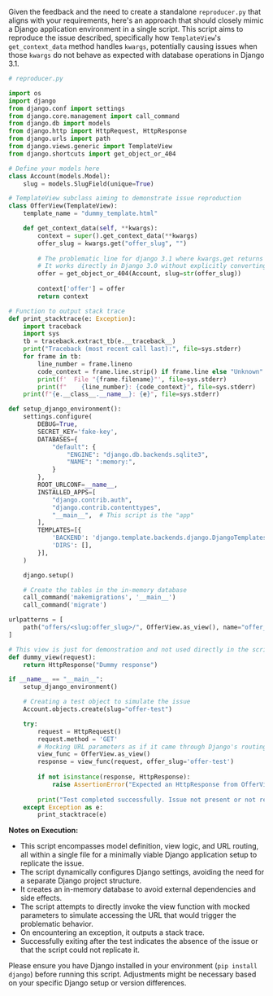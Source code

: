 Given the feedback and the need to create a standalone `reproducer.py` that aligns with your requirements, here's an approach that should closely mimic a Django application environment in a single script. This script aims to reproduce the issue described, specifically how `TemplateView`'s `get_context_data` method handles `kwargs`, potentially causing issues when those `kwargs` do not behave as expected with database operations in Django 3.1.

```python
# reproducer.py

import os
import django
from django.conf import settings
from django.core.management import call_command
from django.db import models
from django.http import HttpRequest, HttpResponse
from django.urls import path
from django.views.generic import TemplateView
from django.shortcuts import get_object_or_404

# Define your models here
class Account(models.Model):
    slug = models.SlugField(unique=True)

# TemplateView subclass aiming to demonstrate issue reproduction
class OfferView(TemplateView):
    template_name = "dummy_template.html"

    def get_context_data(self, **kwargs):
        context = super().get_context_data(**kwargs)
        offer_slug = kwargs.get("offer_slug", "")
        
        # The problematic line for django 3.1 where kwargs.get returns a SimpleLazyObject
        # It works directly in Django 3.0 without explicitly converting it to a string
        offer = get_object_or_404(Account, slug=str(offer_slug))
        
        context['offer'] = offer
        return context

# Function to output stack trace
def print_stacktrace(e: Exception):
    import traceback
    import sys
    tb = traceback.extract_tb(e.__traceback__)
    print("Traceback (most recent call last):", file=sys.stderr)
    for frame in tb:
        line_number = frame.lineno
        code_context = frame.line.strip() if frame.line else "Unknown"
        print(f'  File "{frame.filename}"', file=sys.stderr)
        print(f"    {line_number}: {code_context}", file=sys.stderr)
    print(f"{e.__class__.__name__}: {e}", file=sys.stderr)

def setup_django_environment():
    settings.configure(
        DEBUG=True,
        SECRET_KEY='fake-key',
        DATABASES={
            "default": {
                "ENGINE": "django.db.backends.sqlite3",
                "NAME": ":memory:",
            }
        },
        ROOT_URLCONF=__name__,
        INSTALLED_APPS=[
            "django.contrib.auth",
            "django.contrib.contenttypes",
            "__main__",  # This script is the "app"
        ],
        TEMPLATES=[{
            'BACKEND': 'django.template.backends.django.DjangoTemplates',
            'DIRS': [],
        }],
    )

    django.setup()

    # Create the tables in the in-memory database
    call_command('makemigrations', '__main__')
    call_command('migrate')

urlpatterns = [
    path("offers/<slug:offer_slug>/", OfferView.as_view(), name="offer_view"),
]

# This view is just for demonstration and not used directly in the script
def dummy_view(request):
    return HttpResponse("Dummy response")

if __name__ == "__main__":
    setup_django_environment()

    # Creating a test object to simulate the issue
    Account.objects.create(slug="offer-test")

    try:
        request = HttpRequest()
        request.method = 'GET'
        # Mocking URL parameters as if it came through Django's routing
        view_func = OfferView.as_view()
        response = view_func(request, offer_slug='offer-test')
        
        if not isinstance(response, HttpResponse):
            raise AssertionError("Expected an HttpResponse from OfferView")
        
        print("Test completed successfully. Issue not present or not replicated.")
    except Exception as e:
        print_stacktrace(e)
```

**Notes on Execution:**

- This script encompasses model definition, view logic, and URL routing, all within a single file for a minimally viable Django application setup to replicate the issue.
- The script dynamically configures Django settings, avoiding the need for a separate Django project structure.
- It creates an in-memory database to avoid external dependencies and side effects.
- The script attempts to directly invoke the view function with mocked parameters to simulate accessing the URL that would trigger the problematic behavior.
- On encountering an exception, it outputs a stack trace.
- Successfully exiting after the test indicates the absence of the issue or that the script could not replicate it.

Please ensure you have Django installed in your environment (`pip install django`) before running this script. Adjustments might be necessary based on your specific Django setup or version differences.